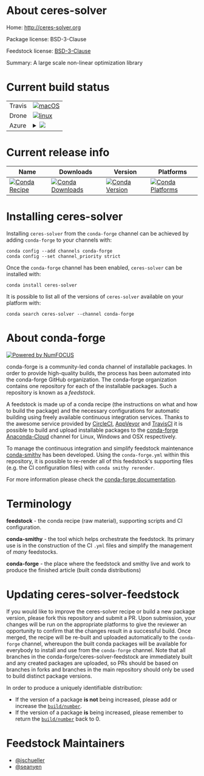 About ceres-solver
==================

Home: http://ceres-solver.org

Package license: BSD-3-Clause

Feedstock license: [BSD-3-Clause](https://github.com/conda-forge/ceres-solver-feedstock/blob/master/LICENSE.txt)

Summary: A large scale non-linear optimization library

Current build status
====================


<table><tr>
    <td>Travis</td>
    <td>
      <a href="https://travis-ci.com/conda-forge/ceres-solver-feedstock">
        <img alt="macOS" src="https://img.shields.io/travis/com/conda-forge/ceres-solver-feedstock/master.svg?label=macOS">
      </a>
    </td>
  </tr><tr>
    <td>Drone</td>
    <td>
      <a href="https://cloud.drone.io/conda-forge/ceres-solver-feedstock">
        <img alt="linux" src="https://img.shields.io/drone/build/conda-forge/ceres-solver-feedstock/master.svg?label=Linux">
      </a>
    </td>
  </tr>
    
  <tr>
    <td>Azure</td>
    <td>
      <details>
        <summary>
          <a href="https://dev.azure.com/conda-forge/feedstock-builds/_build/latest?definitionId=6581&branchName=master">
            <img src="https://dev.azure.com/conda-forge/feedstock-builds/_apis/build/status/ceres-solver-feedstock?branchName=master">
          </a>
        </summary>
        <table>
          <thead><tr><th>Variant</th><th>Status</th></tr></thead>
          <tbody><tr>
              <td>linux_64</td>
              <td>
                <a href="https://dev.azure.com/conda-forge/feedstock-builds/_build/latest?definitionId=6581&branchName=master">
                  <img src="https://dev.azure.com/conda-forge/feedstock-builds/_apis/build/status/ceres-solver-feedstock?branchName=master&jobName=linux&configuration=linux_64_" alt="variant">
                </a>
              </td>
            </tr><tr>
              <td>linux_aarch64</td>
              <td>
                <a href="https://dev.azure.com/conda-forge/feedstock-builds/_build/latest?definitionId=6581&branchName=master">
                  <img src="https://dev.azure.com/conda-forge/feedstock-builds/_apis/build/status/ceres-solver-feedstock?branchName=master&jobName=linux&configuration=linux_aarch64_" alt="variant">
                </a>
              </td>
            </tr><tr>
              <td>linux_ppc64le</td>
              <td>
                <a href="https://dev.azure.com/conda-forge/feedstock-builds/_build/latest?definitionId=6581&branchName=master">
                  <img src="https://dev.azure.com/conda-forge/feedstock-builds/_apis/build/status/ceres-solver-feedstock?branchName=master&jobName=linux&configuration=linux_ppc64le_" alt="variant">
                </a>
              </td>
            </tr><tr>
              <td>osx_64</td>
              <td>
                <a href="https://dev.azure.com/conda-forge/feedstock-builds/_build/latest?definitionId=6581&branchName=master">
                  <img src="https://dev.azure.com/conda-forge/feedstock-builds/_apis/build/status/ceres-solver-feedstock?branchName=master&jobName=osx&configuration=osx_64_" alt="variant">
                </a>
              </td>
            </tr><tr>
              <td>win_64</td>
              <td>
                <a href="https://dev.azure.com/conda-forge/feedstock-builds/_build/latest?definitionId=6581&branchName=master">
                  <img src="https://dev.azure.com/conda-forge/feedstock-builds/_apis/build/status/ceres-solver-feedstock?branchName=master&jobName=win&configuration=win_64_" alt="variant">
                </a>
              </td>
            </tr>
          </tbody>
        </table>
      </details>
    </td>
  </tr>
</table>

Current release info
====================

| Name | Downloads | Version | Platforms |
| --- | --- | --- | --- |
| [![Conda Recipe](https://img.shields.io/badge/recipe-ceres--solver-green.svg)](https://anaconda.org/conda-forge/ceres-solver) | [![Conda Downloads](https://img.shields.io/conda/dn/conda-forge/ceres-solver.svg)](https://anaconda.org/conda-forge/ceres-solver) | [![Conda Version](https://img.shields.io/conda/vn/conda-forge/ceres-solver.svg)](https://anaconda.org/conda-forge/ceres-solver) | [![Conda Platforms](https://img.shields.io/conda/pn/conda-forge/ceres-solver.svg)](https://anaconda.org/conda-forge/ceres-solver) |

Installing ceres-solver
=======================

Installing `ceres-solver` from the `conda-forge` channel can be achieved by adding `conda-forge` to your channels with:

```
conda config --add channels conda-forge
conda config --set channel_priority strict
```

Once the `conda-forge` channel has been enabled, `ceres-solver` can be installed with:

```
conda install ceres-solver
```

It is possible to list all of the versions of `ceres-solver` available on your platform with:

```
conda search ceres-solver --channel conda-forge
```


About conda-forge
=================

[![Powered by NumFOCUS](https://img.shields.io/badge/powered%20by-NumFOCUS-orange.svg?style=flat&colorA=E1523D&colorB=007D8A)](http://numfocus.org)

conda-forge is a community-led conda channel of installable packages.
In order to provide high-quality builds, the process has been automated into the
conda-forge GitHub organization. The conda-forge organization contains one repository
for each of the installable packages. Such a repository is known as a *feedstock*.

A feedstock is made up of a conda recipe (the instructions on what and how to build
the package) and the necessary configurations for automatic building using freely
available continuous integration services. Thanks to the awesome service provided by
[CircleCI](https://circleci.com/), [AppVeyor](https://www.appveyor.com/)
and [TravisCI](https://travis-ci.com/) it is possible to build and upload installable
packages to the [conda-forge](https://anaconda.org/conda-forge)
[Anaconda-Cloud](https://anaconda.org/) channel for Linux, Windows and OSX respectively.

To manage the continuous integration and simplify feedstock maintenance
[conda-smithy](https://github.com/conda-forge/conda-smithy) has been developed.
Using the ``conda-forge.yml`` within this repository, it is possible to re-render all of
this feedstock's supporting files (e.g. the CI configuration files) with ``conda smithy rerender``.

For more information please check the [conda-forge documentation](https://conda-forge.org/docs/).

Terminology
===========

**feedstock** - the conda recipe (raw material), supporting scripts and CI configuration.

**conda-smithy** - the tool which helps orchestrate the feedstock.
                   Its primary use is in the construction of the CI ``.yml`` files
                   and simplify the management of *many* feedstocks.

**conda-forge** - the place where the feedstock and smithy live and work to
                  produce the finished article (built conda distributions)


Updating ceres-solver-feedstock
===============================

If you would like to improve the ceres-solver recipe or build a new
package version, please fork this repository and submit a PR. Upon submission,
your changes will be run on the appropriate platforms to give the reviewer an
opportunity to confirm that the changes result in a successful build. Once
merged, the recipe will be re-built and uploaded automatically to the
`conda-forge` channel, whereupon the built conda packages will be available for
everybody to install and use from the `conda-forge` channel.
Note that all branches in the conda-forge/ceres-solver-feedstock are
immediately built and any created packages are uploaded, so PRs should be based
on branches in forks and branches in the main repository should only be used to
build distinct package versions.

In order to produce a uniquely identifiable distribution:
 * If the version of a package **is not** being increased, please add or increase
   the [``build/number``](https://docs.conda.io/projects/conda-build/en/latest/resources/define-metadata.html#build-number-and-string).
 * If the version of a package **is** being increased, please remember to return
   the [``build/number``](https://docs.conda.io/projects/conda-build/en/latest/resources/define-metadata.html#build-number-and-string)
   back to 0.

Feedstock Maintainers
=====================

* [@jschueller](https://github.com/jschueller/)
* [@seanyen](https://github.com/seanyen/)

